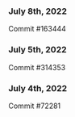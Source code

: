 ### July 8th, 2022

Commit #163444

### July 5th, 2022

Commit #314353


### July 4th, 2022

Commit #72281

